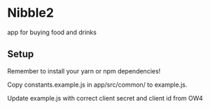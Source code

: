 # Nibble2
app for buying food and drinks

## Setup
Remember to install your yarn or npm dependencies!

Copy constants.example.js in app/src/common/ to example.js.

Update example.js with correct client secret and client id from OW4
